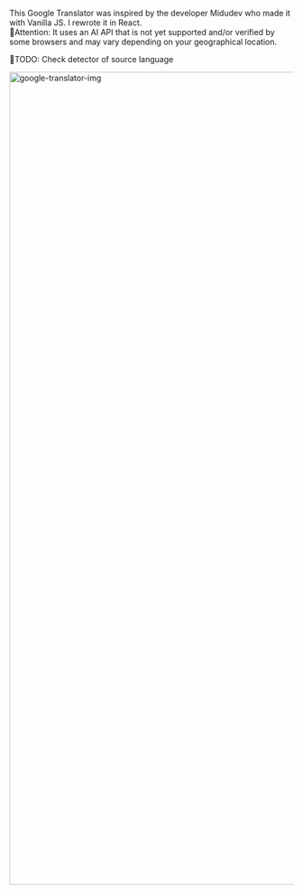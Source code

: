 This Google Translator was inspired by the developer Midudev who made it with Vanilla JS. I rewrote it in React. <br>
🛑Attention: It uses an AI API that is not yet supported and/or verified by some browsers and may vary depending on your geographical location.


📝TODO: Check detector of source language

<img width="1920" height="1440" alt="google-translator-img" src="https://github.com/user-attachments/assets/d9fa19a3-b8ae-46f9-9689-99a523d5ab7c" />
